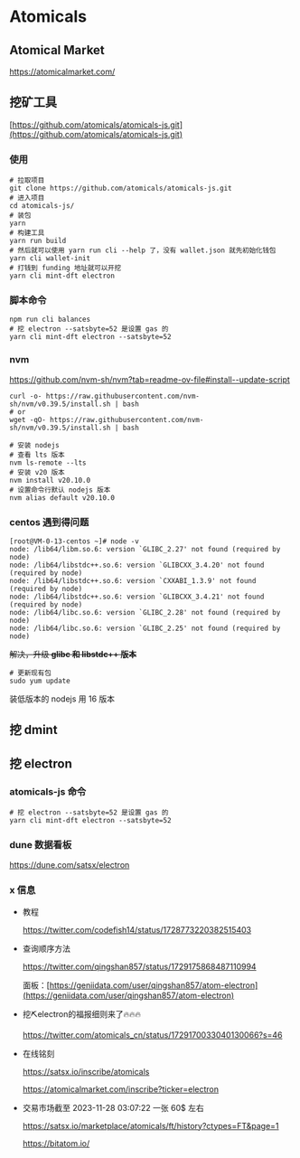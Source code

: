 # Atomicals

## Atomical Market

https://atomicalmarket.com/

## 挖矿工具

[https://github.com/atomicals/atomicals-js.git](https://github.com/atomicals/atomicals-js.git)

### 使用

```shell
# 拉取项目
git clone https://github.com/atomicals/atomicals-js.git
# 进入项目
cd atomicals-js/
# 装包
yarn
# 构建工具
yarn run build
# 然后就可以使用 yarn run cli --help 了，没有 wallet.json 就先初始化钱包
yarn cli wallet-init
# 打钱到 funding 地址就可以开挖
yarn cli mint-dft electron
```

### 脚本命令

```shell
npm run cli balances
# 挖 electron --satsbyte=52 是设置 gas 的
yarn cli mint-dft electron --satsbyte=52
```

### nvm

https://github.com/nvm-sh/nvm?tab=readme-ov-file#install--update-script

```shell
curl -o- https://raw.githubusercontent.com/nvm-sh/nvm/v0.39.5/install.sh | bash
# or
wget -qO- https://raw.githubusercontent.com/nvm-sh/nvm/v0.39.5/install.sh | bash

# 安装 nodejs
# 查看 lts 版本
nvm ls-remote --lts
# 安装 v20 版本
nvm install v20.10.0
# 设置命令行默认 nodejs 版本
nvm alias default v20.10.0
```

### centos 遇到得问题

```
[root@VM-0-13-centos ~]# node -v
node: /lib64/libm.so.6: version `GLIBC_2.27' not found (required by node)
node: /lib64/libstdc++.so.6: version `GLIBCXX_3.4.20' not found (required by node)
node: /lib64/libstdc++.so.6: version `CXXABI_1.3.9' not found (required by node)
node: /lib64/libstdc++.so.6: version `GLIBCXX_3.4.21' not found (required by node)
node: /lib64/libc.so.6: version `GLIBC_2.28' not found (required by node)
node: /lib64/libc.so.6: version `GLIBC_2.25' not found (required by node)
```

~~解决，升级 **glibc 和 libstdc++ 版本**~~

```shell
# 更新现有包
sudo yum update
```

装低版本的 nodejs 用 16 版本

## 挖 dmint

## 挖 electron

### atomicals-js 命令

```shell
# 挖 electron --satsbyte=52 是设置 gas 的
yarn cli mint-dft electron --satsbyte=52
```

### dune 数据看板

https://dune.com/satsx/electron

### x 信息

- 教程

  https://twitter.com/codefish14/status/1728773220382515403

- 查询顺序方法

  https://twitter.com/qingshan857/status/1729175868487110994

  面板：[https://geniidata.com/user/qingshan857/atom-electron](https://geniidata.com/user/qingshan857/atom-electron)

- 挖⛏️electron的福报细则来了🔥🔥🔥

  https://twitter.com/atomicals_cn/status/1729170033040130066?s=46

- 在线铭刻

  https://satsx.io/inscribe/atomicals

  https://atomicalmarket.com/inscribe?ticker=electron

- 交易市场截至 2023-11-28 03:07:22 一张 60$ 左右

  https://satsx.io/marketplace/atomicals/ft/history?ctypes=FT&page=1

  https://bitatom.io/
